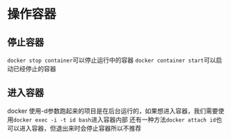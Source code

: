 # 操作容器

## 停止容器

`docker stop container`可以停止运行中的容器
`docker container start`可以启动已经停止的容器

## 进入容器

docker 使用-d参数跑起来的项目是在后台运行的，如果想进入容器，我们需要使用`docker exec -i -t id bash`进入容器内部
还有一种方法`docker attach id`也可以进入容器，但退出来时会停止容器所以不推荐
